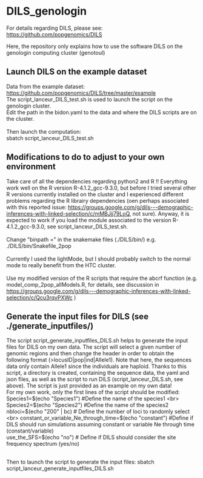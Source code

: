 # DILS_genologin
For details regarding DILS, please see: <br>
https://github.com/popgenomics/DILS<br>

Here, the repository only explains how to use the software DILS on the genologin computing cluster (genotoul)<br>

## Launch DILS on the example dataset
Data from the example dataset: https://github.com/popgenomics/DILS/tree/master/example <br>
The script_lanceur_DILS_test.sh is used to launch the script on the genologin cluster.<br>
Edit the path in the bidon.yaml to the data and where the DILS scripts are on the cluster.<br><br>
Then launch the computation:<br>
sbatch script_lanceur_DILS_test.sh<br>

## Modifications to do to adjust to your own environment
Take care of all the dependencies regarding python2 and R !! Everything work well on the R version R-4.1.2_gcc-9.3.0, but before I tried several other R versions currently installed on the cluster and I experienced different problems regarding the R librairy dependencies (oen perhaps associated with this reported issue: https://groups.google.com/g/dils---demographic-inferences-with-linked-selection/c/mMBJjj79LoQ, not sure). Anyway, it is expected to work if you load the module associated to the version R-4.1.2_gcc-9.3.0, see script_lanceur_DILS_test.sh.<br><br>
Change "binpath =" in the snakemake files (./DILS/bin/) e.g. ./DILS/bin/Snakefile_2pop <br><br>
Currently I used the lightMode, but I should probably switch to the normal mode to really benefit from the HTC cluster.<br><br>
Use my modified version of the R scripts that require the abcrf function (e.g. model_comp_2pop_allModels.R, for details, see discussion in https://groups.google.com/g/dils---demographic-inferences-with-linked-selection/c/Qcu3rqvPXWc )<br>

## Generate the input files for DILS (see ./generate_inputfiles/)
The script script_generate_inputfiles_DILS.sh helps to generate the input files for DILS on my own data. The script will select a given number of genomic regions and then change the header in order to obtain the following format (>locusID|pop|ind|Allele1). Note that here, the sequences data only contain Allele1 since the individuals are haploid. Thanks to this script, a directory is created, containing the sequence data, the yaml and json files, as well as the script to run DILS (script_lanceur_DILS.sh, see above). The script is just provided as an example on my own data! <br>
For my own work, only the first lines of the script should be modified: <br>
Species1=$(echo "Species1") #Define the name of the species1 <br>
Species2=$(echo "Species2") #Define the name of the species2 <br>
nbloci=$(echo "200" | bc) # Define the number of loci to randomly select <br>
constant_or_variable_Ne_through_time=$(echo "constant") #Define if DILS should run simulations assuming constant or variable Ne through time (constant/variable) <br>
 use_the_SFS=$(echo "no") # Define if DILS should consider the site frequency spectrum (yes/no) <br> <br>

Then to launch the script to generate the input files: sbatch script_lanceur_generate_inputfiles_DILS.sh <br>

